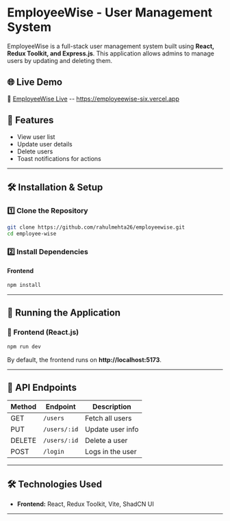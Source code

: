 # EmployeeWise - User Management System

EmployeeWise is a full-stack user management system built using **React, Redux Toolkit, and Express.js**. This application allows admins to manage users by updating and deleting them.

## 🌐 Live Demo
🔗 [EmployeeWise Live](employeewise-six.vercel.app)
-- https://employeewise-six.vercel.app

## 🚀 Features
- View user list
- Update user details
- Delete users
- Toast notifications for actions

---

## 🛠️ Installation & Setup

### 1️⃣ Clone the Repository
```bash
git clone https://github.com/rahulmehta26/employeewise.git
cd employee-wise
```

### 2️⃣ Install Dependencies
#### Frontend
```bash
npm install
```

---

## 🏃 Running the Application

### 🎨 Frontend (React.js)
```bash
npm run dev
```
By default, the frontend runs on **http://localhost:5173**.

---

## 📜 API Endpoints
| Method | Endpoint     | Description        |
|--------|------------|------------------|
| GET    | `/users`   | Fetch all users  |
| PUT    | `/users/:id` | Update user info |
| DELETE | `/users/:id` | Delete a user    |
| POST   | `/login`   | Logs in the user    |

---

## 🛠️ Technologies Used
- **Frontend:** React, Redux Toolkit, Vite, ShadCN UI
---
